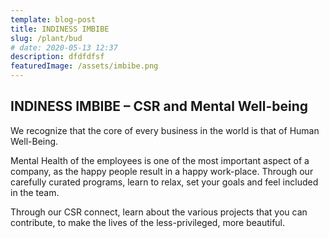 ```yaml
---
template: blog-post
title: INDINESS IMBIBE
slug: /plant/bud
# date: 2020-05-13 12:37
description: dfdfdfsf
featuredImage: /assets/imbibe.png
---
```


## INDINESS IMBIBE – CSR and Mental Well-being

We recognize that the core of every business in the world is that of Human Well-Being.

Mental Health of the employees is one of the most important aspect of a company, as the happy people result in a happy work-place.
Through our carefully curated programs, learn to relax, set your goals and feel included in the team.

Through our CSR connect, learn about the various projects that you can contribute, to make the lives of the less-privileged, more beautiful.
